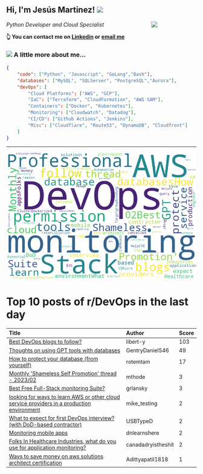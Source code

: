 <!--
**jmartinezl/jmartinezl** is a ✨ _special_ ✨ repository because its `README.md` (this file) appears on your GitHub profile.

Here are some ideas to get you started:

- 🔭 I’m currently working on ...
- 🌱 I’m currently learning ...
- 👯 I’m looking to collaborate on ...
- 🤔 I’m looking for help with ...
- 💬 Ask me about ...
- 📫 How to reach me: ...
- 😄 Pronouns: ...
- ⚡ Fun fact: ...
-->

<h2>Hi, I'm Jesús Martinez! <img src="https://media.giphy.com/media/WUlplcMpOCEmTGBtBW/giphy.gif" width="30"> </h2>
<img align='right' src="https://media.giphy.com/media/NytMLKyiaIh6VH9SPm/giphy.gif" width="120">
<p><em>Python Developer and Cloud Specialist
</em></p>

**👆 You can contact me on [Linkedin](https://www.linkedin.com/in/jes%C3%BAs-martinez-2b7b10104/) or [email me](mailto:jesus.mtz.lorenzo@gmail.com)**

### <img src="https://media.giphy.com/media/VgCDAzcKvsR6OM0uWg/giphy.gif" width="50"> A little more about me...  

```json
{
    "code": ["Python", "Javascript", "GoLang","Bash"],
    "databases": ["MySQL", "SQLServer", "PostgreSQL","Aurora"],
    "devOps": [
        "Cloud Platforms": ["AWS", "GCP"],
        "IaC": ["Terraform", "CloudFormation", "AWS SAM"],
        "Containers": ["Docker", "Kubernetes"],
        "Monitoring": ["Cloudwatch", "Datadog"],
        "CI/CD": ["Github Actions", "Jenkins"],
        "Misc": ["Cloudflare", "Route53", "DynamoDB", "Cloudfront"]
    ]
}
```
---

![Wordcloud](./cloud.png)

# Top 10 posts of r/DevOps in the last day

| Title | Author | Score |
|:---|:---|:---|
| [Best DevOps blogs to follow?](https://www.reddit.com/r/devops/comments/10qvf4b/best_devops_blogs_to_follow/) | libert-y | 103 |
| [Thoughts on using GPT tools with databases](https://www.reddit.com/r/devops/comments/10rjuei/thoughts_on_using_gpt_tools_with_databases/) | GentryDaniel546 | 49 |
| [How to protect your database (from yourself)](https://www.reddit.com/r/devops/comments/10qvd83/how_to_protect_your_database_from_yourself/) | rotemtam | 17 |
| [Monthly 'Shameless Self Promotion' thread - 2023/02](https://www.reddit.com/r/devops/comments/10r0ixm/monthly_shameless_self_promotion_thread_202302/) | mthode | 3 |
| [Best Free Full-Stack monitoring Suite?](https://www.reddit.com/r/devops/comments/10r1ca2/best_free_fullstack_monitoring_suite/) | grlansky | 3 |
| [looking for ways to learn AWS or other cloud service providers in a production environment](https://www.reddit.com/r/devops/comments/10r5tzt/looking_for_ways_to_learn_aws_or_other_cloud/) | mike_testing | 2 |
| [What to expect for first DevOps interview? (with DoD-based contractor)](https://www.reddit.com/r/devops/comments/10ra89y/what_to_expect_for_first_devops_interview_with/) | USBTypeD | 2 |
| [Monitoring mobile apps](https://www.reddit.com/r/devops/comments/10qxsh4/monitoring_mobile_apps/) | dnlearnshere | 2 |
| [Folks In Healthcare Industries, what do you use for application monitoring?](https://www.reddit.com/r/devops/comments/10rdzc2/folks_in_healthcare_industries_what_do_you_use/) | canadadryistheshit | 2 |
| [Ways to save money on aws solutions architect certification](https://www.reddit.com/r/devops/comments/10rmomp/ways_to_save_money_on_aws_solutions_architect/) | Adittyapatil1818 | 1 |
